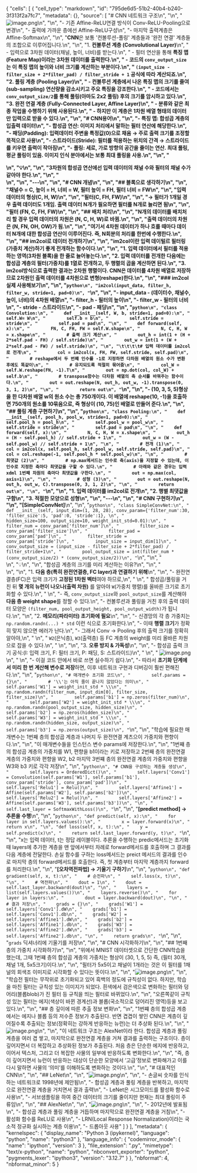 {
 "cells": [
  {
   "cell_type": "markdown",
   "id": "795de6d5-51b2-40b4-b240-3f313f2a7fc7",
   "metadata": {},
   "source": [
    "# CNN 네트워크 구조\n",
    "\n",
    "![image.png](attachment:7aed6d0b-9652-4c2d-9097-50f71ca4687c:image.png)\n",
    "\n",
    "- 기존 Affine-ReLU연결 방식이 Conv-ReLU-Pooling으로 변경\n",
    "- 출력에 가까운 층에선 Affine-ReLU구성\n",
    "- 마지막 출력계층은 Affine-Softmax\n",
    "\n",
    "**CNN**은 보통 '컨볼루션-풀링' 계층들과 '완전 연결' 계층들의 조합으로 이루어집니다.\n",
    "\n",
    "1. **컨볼루션 계층 (Convolutional Layer)**\n",
    "    - 입력으로 3차원 데이터(채널, 높이, 너비)를 받는다.\n",
    "    - 필터 연산을 통해 **특징 맵(Feature Map)**이라는 3차원 데이터를 출력한다.\n",
    "    - 코드의 `conv_output_size`는 이 특징 맵의 높이와 너비 크기를 계산하는 부분이다.\n",
    "    `(input_size - filter_size + 2*filter_pad) / filter_stride + 1` 공식에 따라 계산되죠.\n",
    "2. **풀링 계층 (Pooling Layer)**\n",
    "    - 컨볼루션 계층에서 나온 특징 맵의 크기를 줄여(sub-sampling) 연산량을 감소시키고 주요 특징을 강조한다.\n",
    "    - 코드에서는 `conv_output_size/2`를 통해 풀링(아마도 2x2 풀링) 후의 크기를 암시하고 있다.\n",
    "3. **완전 연결 계층 (Fully-Connected Layer, Affine Layer)**\n",
    "    - 분류와 같은 최종 작업을 수행하기 위해 사용된다.\n",
    "    - 하지만 이 계층은 1차원 배열 형태의 데이터만 입력으로 받을 수 있다.\n",
    "\n",
    "# CNN용어\n",
    "\n",
    "- 특징 맵: 합성곱 계층의 입출력 데이터\n",
    "- 합성곱 연산: 이미지 처리에서 말하는 필터 연산에 해당한다.\n",
    "- 패딩(Padding): 입력데이터 주변을 특정값(0)으로 채움 → 주로 출력 크기를 조정할 목적으로 사용\n",
    "- 스트라이드(Stride): 필터를 적용하는 위치의 간격 → 스트라이드를 키우면 출력이 작아짐\n",
    "- 풀링: 세로, 가로 방향의 공간을 줄이는 연산. 최대 풀링, 평균 풀링이 있음. 이미지 인식 분야에서는 보통 최대 풀링을 사용.\n",
    "\n",
    "<aside>\n",
    "💡\n",
    "\n",
    "3차원의 합성곱 연산에선 입력 데이터의 채널 수와 필터의 채널 수가 같아야 한다.\n",
    "\n",
    "</aside>\n",
    "\n",
    "---\n",
    "\n",
    "# CNN 개념\n",
    "\n",
    "## 블록으로 생각하기\n",
    "\n",
    "채널수 = C, 높이 = H, 너비 = W, 필터 높이 = FH, 필터 너비 = FW\n",
    "\n",
    "입력 데이터의 형상(C, H, W)\n",
    "\n",
    "필터(C, FH, FW)\n",
    "\n",
    "→ 필터가 1개일 경우 출력 데이터도 1개임. 출력 데이터 N개가 필요하면 필터를 N개로 늘리면 됨\n",
    "\n",
    "필터 (FN, C, FH, FW)\n",
    "\n",
    "## 배치 처리\n",
    "\n",
    "N개의 데이터를 배치처리 할 경우 입력 데이터의 차원은 (N, C, H, W)로 바뀜.\n",
    "\n",
    "출력 데이터의 차원은 (N, FN, OH, OW)가 됨.\n",
    "\n",
    "여기서 4차원 데이터가 하나 흐를 때마다 데이터 N개에 대한 합성곱 연산이 이루어진다. 즉, N회분의 처리를 한번에 수행한다.\n",
    "\n",
    "## im2col로 데이터 전개하기\n",
    "\n",
    "im2col이란 입력 데이털르 필터링(가중치 계산)하기 좋게 전개하는 함수이다.\n",
    "\n",
    "1. 입력 데이터에서 필터를 적용하는 영역(3차원 블록)을 한 줄로 늘어놓는다.\n",
    "2. 입력 데이터를 전개한 다음에는 합성곱 계층의 필터(가중치)를 1열로 전개하고, 두 행렬의 곱을 계산하면 된다.\n",
    "3. im2col방식으로 출력한 결과는 2차원 행렬이다. CNN은 데이터를 4차원 배열로 저장하므로 2차원인 출력 데이터를 4차원으로 변형(reshape)한다.\n",
    "\n",
    "### im2col 실제 사용해보기\n",
    "\n",
    "```python\n",
    "im2col(input_data, filter_h, filter_w, stride=1, pad=0)\n",
    "```\n",
    "\n",
    "- input_data - (데이터수, 채널수, 높이, 너비)의 4차원 배열\n",
    "- filter_h - 필터의 높이\n",
    "- filter_w - 필터의 너비\n",
    "- stride - 스트라이드\n",
    "- pad - 패딩\n",
    "\n",
    "```python\n",
    "class Convolution:\n",
    "    def __init__(self, W, b, stride=1, pad=0):\n",
    "        self.W= W\n",
    "        self.b = b\n",
    "        self.stride = stride\n",
    "        self.pad = pad\n",
    "\n",
    "    def forward(self, x):\n",
    "        FN, C, FH, FW = self.W.shape\n",
    "        N, C, H, W = x.shape\n",
    "        # 출력 크기 계산\n",
    "        out_h = int(1 + (H + 2*self.pad - FH) / self.stride)\n",
    "        out_w = int(1 + (W + 2*self.pad - FW) / self.stride)\n",
    "\n",
    "\t\t\t\t# 입력 데이터를 im2col로 전개\n",
    "        col = im2col(x, FH, FW, self.stride, self.pad)\n",
    "        # reshape에서 두 번쨰 인수를 -1로 지정하면 다차원 배열의 원소 수가 변환 후에도 똑같이\n",
    "        # 유지되도록 적절히 묶어줌\n",
    "        col_W = self.W.reshape(FN, -1).T\n",
    "        out = np.dot(col, col_W) + self.b\n",
    "        # transpose함수는 다차원 배열의 축 순서를 바꿔주는 함수이다.\n",
    "        out = out.reshape(N, out_h, out_w, -1).transpose(0, 3, 1, 2)\n",
    "\n",
    "        return out\n",
    "```\n",
    "\n",
    "- (10, 3, 5, 5)형상을 한 다차원 배열 w의 원소 수는 총 750개이다. 이 배열에 reshape(10, -1)을 호출하면 750개의 원소를 10묶음으로, 즉 형상이 (10, 75)인 배열로 만들어 준다.\n",
    "\n",
    "## 풀링 계층 구현하기\n",
    "\n",
    "```python\n",
    "class Pooling:\n",
    "    def __init__(self, pool_h, pool_w, stride=1, pad=0):\n",
    "        self.pool_h = pool_h\n",
    "        self.pool_w = pool_w\n",
    "        self.stride = stride\n",
    "        self.pad = pad\n",
    "\n",
    "    def forward(self, x):\n",
    "        N, C, H, W = x.shape\n",
    "        out_h = (H - self.pool_h) // self.stride + 1\n",
    "        out_w = (W - self.pool_w) // self.stride + 1\n",
    "\n",
    "        # 전개 (1)\n",
    "        col = im2col(x, self.pool_h, self.pool_w, self.stride, self.pad)\n",
    "        col = col.reshape(-1, self.pool_h * self.pool_w)\n",
    "\n",
    "        # 최댓값 (2)\n",
    "        # np.max메서드는 인수로 축(axis)을 지정할 수 있는데, 이 인수로 지정한 축마다 최댓값을 구할 수 있다.\n",
    "        # 아래와 같은 경우는 입력 xdml 1번째 차원의 축마다 최댓값을 구한다.\n",
    "        out = np.max(col, axis=1)\n",
    "\n",
    "        # 성형 (3)\n",
    "        out = out.reshape(N, out_h, out_w, C).transpose(0, 3, 1, 2)\n",
    "\n",
    "        return out\n",
    "\n",
    "```\n",
    "\n",
    "1. 입력 데이터를 im2col로 전개\n",
    "2. 행별 최댓값을 구함\n",
    "3. 적절한 모양으로 성형\n",
    "\n",
    "---\n",
    "\n",
    "# CNN 구현하기\n",
    "\n",
    "**[SimpleConvNet]**\n",
    "\n",
    "```python\n",
    "class SimpleConvNet:\n",
    "    def __init__(self, input_dim=(1, 28, 28), conv_param={'filter_num':30, 'filter_size':5, 'pad':0, 'stride':1}, \n",
    "                 hidden_size=100, output_size=10, weight_init_std=0.01):\n",
    "        filter_num = conv_param['filter_num']\n",
    "        filter_size = conv_param['filter_size']\n",
    "        filter_pad = conv_param['pad']\n",
    "        filter_stride = conv_param['stride']\n",
    "        input_size = input_dim[1]\n",
    "        conv_output_size = (input_size - filter_szie + 2*filter_pad) / filter_stride+1\n",
    "        pool_output_size = int(filter_num * (conv_output_size/2) * (conv_output_size/2))\n",
    "```\n",
    "\n",
    "<aside>\n",
    "💡\n",
    "\n",
    "합성곱 계층의 크기를 미리 계산하는 이유?\n",
    "\n",
    "</aside>\n",
    "\n",
    "1. **다음 층(특히 완전연결층, FC layer)과 연결하기 위해**\n",
    "\n",
    "- 완전연결층(FC)은 입력 크기가 **고정된 1차원 벡터**여야 하므로,\n",
    "    \n",
    "    합성곱/풀링을 거친 뒤 **몇 개의 뉴런이 나오나(출력 차원)** 를 알아야 `W`(가중치 행렬)를 올바른 크기로 초기화할 수 있다.\n",
    "    \n",
    "- 즉, `conv_output_size`와 `pool_output_size`를 계산해야 **다음 층 weight shape**를 정할 수 있다.\n",
    "- 컨볼루션과 풀링을 거친 후의 출력 데이터 모양은 `(filter_num, pool_output_height, pool_output_width)`가 됩니다.\n",
    "\n",
    "2. **메모리(파라미터) 초기화에 필요**\n",
    "\n",
    "- 신경망의 각 층 가중치는 `np.random.randn(...) * std` 이런 식으로 초기화한다.\n",
    "- 이때 **행렬 크기**가 정확히 맞지 않으면 에러가 난다.\n",
    "- 그래서 Conv → Pooling 후의 출력 크기를 정확히 알아야,\n",
    "    \n",
    "    `W2`(은닉층), `W3`(출력층) 등 FC 계층의 weight를 미리 올바른 차원으로 잡을 수 있다.\n",
    "    \n",
    "\n",
    "3. **오류 방지 & 가독성**\n",
    "\n",
    "- 합성곱 출력 크기 공식:(I: 입력 크기, F: 필터 크기, P: 패딩, S: 스트라이드)\n",
    "    \n",
    "    ![image.png](attachment:2aa11fcd-d34b-4cf9-81b4-ec63b91e4169:image.png)\n",
    "    \n",
    "- 이걸 코드 안에서 바로 쓰면 실수하기 쉽다.\n",
    "- 따라서 **초기화 단계에서 미리 한 번 계산해 변수로 저장**하면, 이후 네트워크 구현과 디버깅이 훨씬 편해진다.\n",
    "\n",
    "```python\n",
    "# 매개변수 초기화 코드\n",
    "        self.params = {}\n",
    "        # '\\'는 아직 줄이 끝나지 않았다는 의미\n",
    "        self.params['W1'] = weight_init_std * \\\n",
    "                            np.random.randn(filter_num, input_dim[0], filter_size, filter_size)\n",
    "        self.params['b1'] = np.zeros(filter_num)\n",
    "        self.params['W2'] = weight_init_std * \\\n",
    "                            np.random.randn(pool_output_size, hidden_size)\n",
    "        self.params['b2'] = np.zeros(hidden_size)\n",
    "        self.params['W3'] = weight_init_std * \\\n",
    "                            np.random.randn(hidden_size, output_size)\n",
    "        self.params['b3'] = np.zeros(output_size)\n",
    "```\n",
    "\n",
    "학습에 필요한 매개변수는 1번째 층의 합성곱 계층과 나머지 두 완전연결 계츠으이 가중치와 편향이다.\n",
    "\n",
    "이 매개변수들을 인스턴스 변수 params에 저장한다.\n",
    "\n",
    "1번쨰 층의 합성곱 계층의 가중치를 W1, 편향을 b1이라는 키로 저장하고 2번째 층의 완전연결 계층의 가중치와 편향을 W2, b2 마지막 3번쨰 층의 완전연결 계층의 가중치와 편향을 W3와 b3 키로 각각 저장\n",
    "\n",
    "```python\n",
    "# CNN을 구성하는 계층들 생성\n",
    "        self.layers = OrderedDict()\n",
    "        self.layers['Conv1'] = Convolution(self.params['W1'], self.params['b1'], conv_param['stride'], conv_param['pad'])\n",
    "        self.layers['Relu1'] = Relu()\n",
    "        self.layers['Affine1'] = Affine(self.params['W2'], self.params['b2'])\n",
    "        self.layers['Relu2'] = Relu()\n",
    "        self.layers['Affine2'] = Affine(self.params['W3'], self.params['b3'])\n",
    "\n",
    "        self.last_layer = SoftmaxWithLoss()\n",
    "```\n",
    "\n",
    "**[predict method] → 추론을 수행**\n",
    "\n",
    "```python\n",
    "def predict(self, x):\n",
    "    for layer in self.layers.values():\n",
    "        x = layer.forward(x)\n",
    "    return x\n",
    "\n",
    "def loss(self, x, t):\n",
    "    y = self.predict(x)\n",
    "    return self.last_layer.forward(y, t)\n",
    "```\n",
    "\n",
    "x는 입력 데이터, t는 정답 레이블이다. 추론을 수행하는 predic메서드는 초기화 때 layers에 추가한 계층을 맨 앞에서부터 차례로 forward메서드를 호출하며 그 결과를 다음 계층에 전달한다. 손실 함수를 구하는 loss메서드는 preict 메서드의 결과를 인수로 마지막 층의 forward메서드를 호출한다. 즉, 첫 계층부터 마지막 계층까지 forward를 처리한다.\n",
    "\n",
    "**[오차역전파법] → 기울기 구하기**\n",
    "\n",
    "```python\n",
    "def gradient(self, x, t):\n",
    "    # 순전파\n",
    "    self.loss(x, t)\n",
    "\n",
    "    # 역전파\n",
    "    dout = 1\n",
    "    dout = self.last_layer.backward(dout)\n",
    "\n",
    "    layers = list(self.layers.values())\n",
    "    layers.reverse()\n",
    "    for layer in layers:\n",
    "        dout = layer.backward(dout)\n",
    "\n",
    "    # 결과 저장\n",
    "    grads = {}\n",
    "    grads['W1'] = self.layers['Conv1'].dW\n",
    "    grads['b1'] = self.layers['Conv1'].db\n",
    "    grads['W2'] = self.layers['Affine1'].dW\n",
    "    grads['b2'] = self.layers['Affine1'].db\n",
    "    grads['W3'] = self.layers['Affine2'].dW\n",
    "    grads['b3'] = self.layers['Affine2'].db\n",
    "\n",
    "    return grads\n",
    "```\n",
    "\n",
    "`grads` 딕셔너리에 기울기를 저장\n",
    "\n",
    "# CNN 시각화하기\n",
    "\n",
    "## 1번째 층의 가중치 시각화하기\n",
    "\n",
    "위에서 MNIST 데이터셋으로 간단한 CNN학습을 했는데, 그때 1번쨰 층의 합성곱 계층의 가중치는 형상이 (30, 1, 5, 5) 즉, (필터 30개, 채널 1개, 5x5크기)이다.\n",
    "\n",
    "필터가 5x5이고 채널이 1개라는 것은 이 필터를 1채널의 회색조 이미지로 시각화할 수 있다는 뜻이다.\n",
    "\n",
    "![image.png](attachment:63e789ca-c6a8-4197-ac9f-92758579dd64:image.png)\n",
    "\n",
    "학습전 필터는 무작위로 초기화되고 있어 흑백의 정도에 규칙성이 없다. 하지만, 학습을 마친 필터는 규칙성 있는 이미지가 되었다. 흰색에서 검은색으로 변화하는 필터와 덩어리(블롭blob)가 진 필터 등 규칙을 띄는 필터로 바뀌었다.\n",
    "\n",
    "오른쪽같이 규칙성 있는 필터는 에지(색상이 바뀐 경계선)과 블롭(국소적으로 덩어리진 영역)등을 보고있다.\n",
    "\n",
    "## 층 깊이에 따른 추출 정보 변화\n",
    "\n",
    "1번쨰 층의 합성곱 계층에서는 에지나 블롭 등의 저수준 정보가 추출된다. 반면 겹겹이 쌓인 CNN은 계층이 깊어질수록 추출되는 정보(정확히는 강하게 반응하는 뉴런)는 더 추상화 된다.\n",
    "\n",
    "![image.png](attachment:3f169260-cc28-4ffc-bb71-e39e095d5b90:image.png)\n",
    "\n",
    "이 네트워크 구조는 AlexNet이라 한다. 합성곱 계층과 풀링 계층을 여러 겹 쌓고, 마지막으로 완전연결 계층을 거쳐 결과를 출력하는 구조이다. 층이 깊어지면서 더 복잡하고 추상화된 정보가 추출된다. 처음 층은 단순한 에지에 반응하고, 이어서 텍스처, 그리고 더 복잡한 사물의 일부에 반응하도록 변화한다.\n",
    "\n",
    "즉, 층이 깊어지면서 뉴런이 반응하는 대상이 단순한 모양에서 ‘고급’정보로 변화해가고 이를 다시 말하면 사물의 ‘의미’를 이해하도록 변화하는 것이다.\n",
    "\n",
    "# 대표적인 CNN\n",
    "\n",
    "## LeNet\n",
    "\n",
    "![image.png](attachment:0e25ee52-62bf-475d-9131-631cead0cec0:image.png)\n",
    "\n",
    "- 손글씨 숫자를 인식하는 네트워크로 1998년에 제안됨\n",
    "- 합성곱 계층과 풀링 계층을 반복하고, 마지막으로 완전연결 계층을 거치면서 결과 출력\n",
    "- LeNet은 시그모이드를 활성화 함수로 사용\n",
    "- 서브샘플링을 하여 중간 데이터의 크기를 줄이지만 현재는 최대 풀링이 주류임\n",
    "\n",
    "## AlexNet\n",
    "\n",
    "![image.png](attachment:88ae2498-b1de-40f3-84e3-da70ae27c84e:image.png)\n",
    "\n",
    "- 2012년에 발표됨\n",
    "- 합성곱 계층과 풀링 계층을 거듭하며 마지막으로 완전연결 계층을 거침\n",
    "- 활성화 함수를 ReLU로 사용\n",
    "- LRN(Local Response Normalization)이라는 국소적 정규화 실시하는 계층 이용\n",
    "- 드롭아웃 사용"
   ]
  }
 ],
 "metadata": {
  "kernelspec": {
   "display_name": "Python 3 (ipykernel)",
   "language": "python",
   "name": "python3"
  },
  "language_info": {
   "codemirror_mode": {
    "name": "ipython",
    "version": 3
   },
   "file_extension": ".py",
   "mimetype": "text/x-python",
   "name": "python",
   "nbconvert_exporter": "python",
   "pygments_lexer": "ipython3",
   "version": "3.12.7"
  }
 },
 "nbformat": 4,
 "nbformat_minor": 5
}
